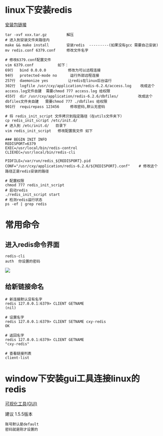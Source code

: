 # linux下安装redis

[安装包链接](https://cdnforspeed.oss-cn-beijing.aliyuncs.com/install%20pack/redis-6.2.6.tar.gz)

```shell
tar -xvf xxx.tar.gz   		解压
# 进入到安装文件夹路径内
make && make install  		安装redis  ---------(如果没有gcc 需要自己安装)
mv redis.conf 6379.conf  	修改文件名字

# 修改6379.conf配置文件
vim 6379.conf 			如下：
69行   bind 0.0.0.0  		修改为可以远程连接
94行	  protected-mode no      运行外部远程连接
257行  daemonize yes			让redis在linux后台运行
302行  logfile /usr/cxy/application/redis-6.2.6/access.log    改成这个   access.log文件自建  需要chmod 777 access.log 给权限
455行  dir /usr/cxy/application/redis-6.2.6/dbfiles/			改成这个    dbfiles文件夹自建   需要chmod 777 ./dbfiles 给权限
901行  requirepass 123456	 修改密码,默认无密码 

# 将 redis_init_script 文件拷贝到指定路径（在utils文件夹下）
cp redis_init_script /etc/init.d/		
# 进入到 /etc/init.d/   目录下
vim redis_init_script  	修改配置我文件 如下
```

```shell
### BEGIN INIT INFO
REDISPORT=6379
EXEC=/usr/local/bin/redis-control
CLIEXEC=/usr/local/bin/redis-cli

PIDFILE=/var/run/redis_${REDISPORT}.pid
CONF="/usr/cxy/application/redis-6.2.6/${REDISPORT}.conf"    # 修改这个路径正是redis安装的路径
```

```shell
# 配置权限
chmod 777 redis_init_script
# 启动redis
./redis_init_script start
# 检测redis运行状态
ps -ef | grep redis
```

# 常用命令

## 进入redis命令界面

```shell
redis-cli
auth  你设置的密码
```

![](https://cdnforspeed.oss-cn-beijing.aliyuncs.com/Img/%E4%B8%AA%E4%BA%BA%E7%AC%94%E8%AE%B0%E5%9B%BE%E7%89%87/20220105175300.png)

## 给新链接命名

```shell
# 新连接默认没有名字
redis 127.0.0.1:6379> CLIENT GETNAME
(nil)

# 设置名字
redis 127.0.0.1:6379> CLIENT SETNAME cxy-redis
OK

# 返回名字
redis 127.0.0.1:6379> CLIENT GETNAME
"cxy-redis"

# 查看链接列表
client-list   
```

# window下安装gui工具连接linux的redis

[可视化工具(GUI)](https://github.com/qishibo/AnotherRedisDesktopManager/releases)

建议 1.5.5版本

```
账号默认是default
密码就是刚才设置的
```


